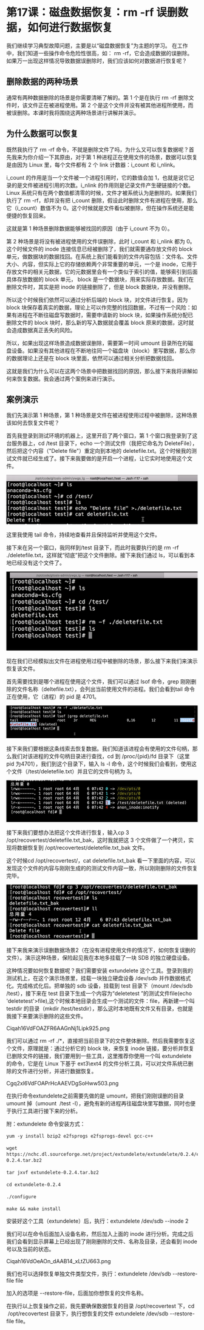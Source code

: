 # 第17课：磁盘数据恢复：rm -rf 误删数据，如何进行数据恢复

我们继续学习典型故障问题，主要是以“磁盘数据恢复”为主题的学习。 在工作中，我们知道一些操作命令危险性很高，如： rm -rf，它会造成数据的误删除。如果万一出现这样情况导致数据误删除时，我们应该如何对数据进行恢复呢？

## 删除数据的两种场景

通常有两种数据删除的场景是你需要清晰了解的。第 1 个是在执行 rm -rf 删除文件时，该文件正在被进程使用。第 2 个是这个文件并没有被其他进程所使用，而被误删除。本课时我将围绕这两种场景进行讲解并演示。

## 为什么数据可以恢复
既然我执行了 rm -rf 命令，不就是删除文件了吗，为什么又可以恢复数据呢？首先我来为你介绍一下其原由，对于第 1 种进程正在使用文件的场景，数据可以恢复是由因为 Linux 里，每个文件都有 2 个 link 计数器：i_count 和 i_nlink。

i_count 的作用是当一个文件被一个进程引用时，它的数值会加 1，也就是说它记录的是文件被进程引用的次数。i_nlink 的作用则是记录文件产生硬链接的个数。Linux 系统只有在两个数值都清零的时候，文件才被系统认为是删除的。如果我们执行了 rm -rf，却并没有把 i_count 删除，假设此时删除文件有进程在使用，那么它（i_count）数值不为 0。这个时候就是文件看似被删除，但在操作系统还是能便捷的恢复回来。

这就是第 1 种场景删除数据能够被找回的原因（由于 i_count 不为 0）。

第 2 种场景是将没有被进程使用的文件误删除，此时 i_count 和 i_nlink 都为 0。这个时候文件的 inode 连接信息已经被删除了，我们就需要通存放文件的 block 单元，做数据块的数据找回。在系统上我们能看到的文件内容包括：文件名、文件大小、内容，但实际上它的存储依赖两个非常重要的单元，一个是 inode，它用于存放文件的相关元数据，它的元数据里会有一个类似于索引的值，能够索引到后面具体存放数据的 block 单元， block 是一个数据块，用来实际存放数据。我们在删除文件时，其实是把 inode 的链接删除了，但是 block 数据块，并没有删除。

所以这个时候我们依然可以通过分析后端的 block 块，对文件进行恢复。因为 block 块保存着真实的数据，理论上可以作完整的找回数据，不过有一个风险：如果有进程在不断往磁盘写数据时，需要申请新的 block 块，如果操作系统分配已删除文件的 block 块时，那么新的写入数据就会覆盖 block 原来的数据，这时就会造成数据真正丢失的风险。


所以，如果出现这样场景造成数据误删除，需要第一时间 umount 目录所在的磁盘设备。如果没有其他进程在不断地往同一个磁盘块（block）里写数据，那么你的数据理论上还是在 block 块里面，依然可以通过相关分析把数据找回。


这就是我们为什么可以在这两个场景中把数据找回的原因，那么接下来我将讲解如何来恢复数据。我会通过两个案例来进行演示。

## 案例演示

我们先演示第 1 种场景，第 1 种场景是文件在被进程使用过程中被删除，这种场景该如何去恢复文件呢？

首先我登录到测试环境的机器上，这里开启了两个窗口，第 1 个窗口我登录到了这台服务器上，cd /test 目录下，echo 一个测试文件（我把它命名为 DeleteFile），然后把这个内容（"Delete file"）重定向到本地的 deletefile.txt。这个时候我的测试文件就已经生成了。接下来我要做的是开启一个进程，让它实时地使用这个文件。

![](/static/image/Cgq2xl6VdFKAISawAAFE37oeL_w498.png)


这里我使用 tail 命令，持续地查看并且保持监听并使用这个文件。


接下来在另一个窗口，我同样到/test 目录下，而此时我要执行的是 rm -rf ./deletefile.txt，这样就“彻底”把这个文件删除。接下来我们通过 ls，可以看到本地已经没有这个文件了。

![](/static/image/Cgq2xl6VdIqAWXFLAADmb9zygRM543.png)

现在我们已经模拟出文件在进程使用过程中被删除的场景，那么接下来我们来演示恢复该文件。

首先需要找到是哪个进程在使用这个文件，我们可以通过 lsof 命令，grep 刚刚删除的文件名称（deltefile.txt），会列出当前使用文件的进程。我们会看到tail 命令正在使用，它（进程）的 pid 是 4701。

![](/static/image/Ciqah16VdFKAC0qqAADFpBm8jCA754.png)

接下来我们要根据这条线索去恢复数据。我们知道该进程会有使用的文件句柄，那么我们对该进程的文件句柄目录进行查找，cd 到 /proc/{pid}/fd 目录下（这里 pid 为4701），我们到这个目录下，输入 ls -l 命令，这个时候我们会看到，使用这个文件（/test/deletefile.txt）并且它的文件句柄为 3。

![](/static/image/Cgq2xl6VdFKAHdwFAAEiLPkGCz8212.png)

接下来我们要想办法把这个文件进行恢复，输入cp 3 /opt/recovertest/deletefile.txt_bak，这时我就把这 3 个文件做了一个拷贝，实现将数据恢复到 /opt/recovertest/deletefile.txt_bak 文件。



这个时候cd /opt/recovertest/，cat deletefile.txt_bak 看一下里面的内容，可以发现这个文件的内容与刚刚生成的的测试文件内容一致，所以刚刚删除的文件恢复完毕。

![](/static/image/Ciqah16VdL6ATGvHAAEkok5hmU0511.png)

接下来我来演示误删数据场景2（在没有进程使用文件的情况下，如何恢复误删的文件）。演示这种场景，保险起见我在本地多挂载了一块 SDB 的独立硬盘设备。

这种情况要如何恢复数据呢？我们需要安装 extundelete 这个工具。登录到我的测试机上，在这个演示场景里，挂载一块独立硬盘设备 /dev/sdb 并作数据格式化。完成格式化后。把单独的 sdb 设备，挂载到 test 目录下（mount /dev/sdb /test），接下来在 test 目录下生成一个内容为“deletetest ”的测试文件file(echo 'deletetest'>file),这个时候本地目录会生成一个测试的文件：file，再新建一个叫 testdir 的目录（mkdir /test/testdir），那么这时本地既有文件又有目录，也就是我接下来要演示删除的这些文件。

Ciqah16VdFOAZFR6AAGnNj1Lipk925.png

我们可以通过 rm -rf ./*，直接把当前目录下的文件整体删除。然后我需要恢复这个文件，原理就是：通过分析它的 block 块，来恢复 inode 链接，要分析并恢复已删除文件的链接，我们要用到一些工具，这里推荐你使用一个叫 extundelete 的命令，它是在 Linux 下基于 ext3\ext4 的文件分析工具，可以对文件系统已删除的文件进行分析，并进行数据恢复。

Cgq2xl6VdFOAPrHcAAEVDgSoHww503.png

在执行命令extundelete之前需要先做的是 umount，把我们刚刚误删的目录 umount 掉（umount  /test -l），避免有新的进程再往磁盘块里写数据，同时也便于执行工具进行接下来的分析。

附：extundelete 命令安装方式：



```
yum -y install bzip2 e2fsprogs e2fsprogs-devel gcc-c++

wget https://nchc.dl.sourceforge.net/project/extundelete/extundelete/0.2.4/extundelete-0.2.4.tar.bz2

tar jxvf extundelete-0.2.4.tar.bz2 

cd extundelete-0.2.4

./configure 

make && make install
```

安装好这个工具（extundelete）后，执行：extundelete /dev/sdb --inode 2

我们可以在命令后面加入设备名称，然后加入上面的 inode 进行分析。完成之后我们会看到显示屏幕上已经出现了刚刚删除的文件、名称及目录，还会看到 inode 号以及当前的状态。

Ciqah16VdOeAOn_dAAB14_xLtZU663.png

我们也可以选择恢复单独文件类型文件，执行：extundelete /dev/sdb --restore-file file



加入的选项是 --restore-file，后面加你想恢复的文件名称。



在执行以上恢复操作之前，我先要确保数据恢复的目录 /opt/recovertest 下，cd  /opt/recovertest 目录下，执行想恢复的文件 extundelete /dev/sdb --restore-file file。



